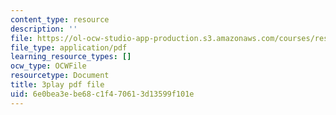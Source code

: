 ```yaml
---
content_type: resource
description: ''
file: https://ol-ocw-studio-app-production.s3.amazonaws.com/courses/res-ll-005-mathematics-of-big-data-and-machine-learning-january-iap-2020/6e0bea3ebe68c1f470613d13599f101e_MTakzGAhYvo.pdf
file_type: application/pdf
learning_resource_types: []
ocw_type: OCWFile
resourcetype: Document
title: 3play pdf file
uid: 6e0bea3e-be68-c1f4-7061-3d13599f101e
---
```

